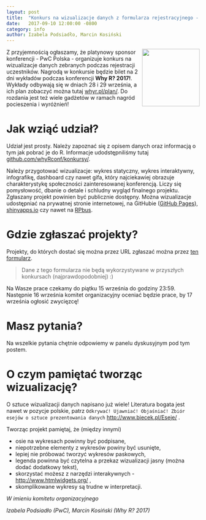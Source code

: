 ```yaml
---
layout: post
title:  "Konkurs na wizualizacje danych z formularza rejestracyjnego - wygraj bilet na wykłady!"
date:   2017-09-10 12:00:00 -0800
category: info
author: Izabela Podsiadło, Marcin Kosiński
---
```


<img src="/blog/img/PWC/PwC_logo_new.jpg" align="right" width="150px" height="150px">  Z przyjemnością ogłaszamy, że platynowy sponsor konferencji - PwC Polska - organizuje konkurs na wizualizacje danych zebranych podczas rejestracji uczestników. Nagrodą w konkursie będzie bilet na 2 dni wykładów podczas konferencji **Why R? 2017!**. Wykłady odbywają się w dniach 28 i 29 września, a ich plan zobaczyć można tutaj [whyr.pl/plan/](http://whyr.pl/plan/). Do rozdania jest też wiele gadżetów w ramach nagród pocieszenia i wyróżnień! 

# Jak wziąć udział?

Udział jest prosty. Należy zapoznać się z opisem danych oraz informacją o tym jak pobrać je do R. Informacje udodstępniliśmy tutaj [github.com/whyRconf/konkursy/](https://github.com/whyRconf/konkursy).

Należy przygotować wizualizacje: wykres statyczny, wykres interaktywny, infografikę, dashboard czy nawet gifa, który najciekawiej obrazuje charakterystykę społeczności zainteresowanej konferencją. Liczy się pomysłowość, dbanie o detale i schludny wygląd finalnego projektu. Zgłaszany projekt powinien być publicznie dostępny. Można wizualizacje udostępniać na prywatnej stronie internetowej, na GitHubie ([GitHub Pages](https://pages.github.com/)), [shinyapps.io](http://shinyapps.io/) czy nawet na [RPbus](https://rpubs.com/).

# Gdzie zgłaszać projekty?

Projekty, do których dostać się można przez URL zgłaszać można przez [ten formularz](https://goo.gl/forms/qcNE7HGSlV2pfZoD2).

> Dane z tego formularza nie będą wykorzystywane w przyszłych konkursach (najprawdopodobniej) :)

Na Wasze prace czekamy do piątku 15 września do godziny 23:59. Następnie 16 września komitet organizacyjny oceniać będzie prace, by 17 września ogłosić zwycięzcę!

# Masz pytania?

Na wszelkie pytania chętnie odpowiemy w panelu dyskusyjnym pod tym postem.

# O czym pamiętać tworząc wizualizację?

O sztuce wizualizacji danych napisano już wiele! Literatura bogata jest nawet w pozycje polskie, patrz `Odkrywać! Ujawniać! Objaśniać! Zbiór esejów o sztuce prezentowania danych` http://www.biecek.pl/Eseje/ .

Tworząc projekt pamiętaj, że (między innymi)

- osie na wykresach powinny być podpisane,
- niepotrzebne elementy z wykresów powiny być usunięte,
- lepiej nie próbować tworzyć wykresów paskowych,
- legenda powinna być czytelna a przekaz wizualizacji jasny (można dodać dodatkowy tekst),
- skorzystać możesz z narzędzi interakywnych - http://www.htmlwidgets.org/ ,
- skomplikowane wykresy są trudne w interpretacji.


*W imieniu komitetu organizacyjnego*

*Izabela Podsiadło (PwC), Marcin Kosiński (Why R? 2017)* 

